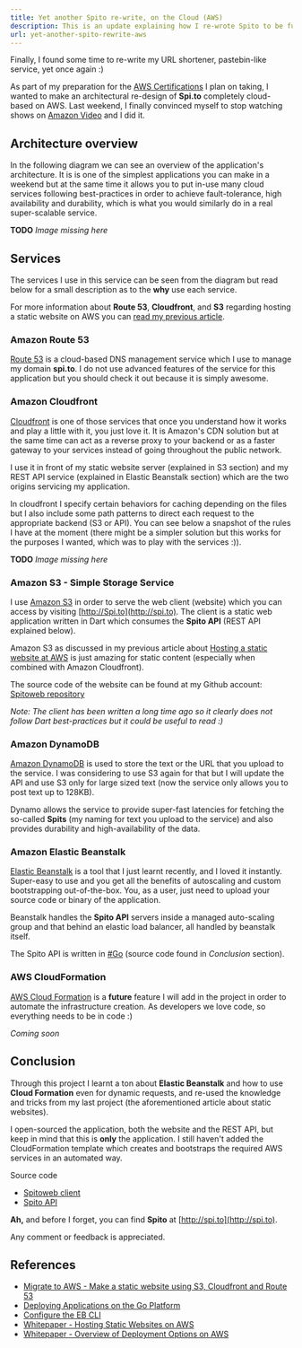 ```yaml
---
title: Yet another Spito re-write, on the Cloud (AWS)
description: This is an update explaining how I re-wrote Spito to be fully cloud based using AWS. Technologies used include Elastic Beanstalk, Route 53, Cloudfront, S3, and DynamoDB.
url: yet-another-spito-rewrite-aws
---
```


Finally, I found some time to re-write my URL shortener, pastebin-like service, yet once again :)

As part of my preparation for the [AWS Certifications](https://aws.amazon.com/certification/) I plan on taking, I wanted to make an architectural re-design of **Spi.to** completely cloud-based on AWS. Last weekend, I finally convinced myself to stop watching shows on [Amazon Video](www.amazon.co.uk/av) and I did it.

## Architecture overview

In the following diagram we can see an overview of the application's architecture. It is is one of the simplest applications you can make in a weekend but at the same time it allows you to put in-use many cloud services following best-practices in order to achieve fault-tolerance, high availability and durability, which is what you would similarly do in a real super-scalable service.

**TODO** _Image missing here_

## Services

The services I use in this service can be seen from the diagram but read below for a small description as to the **why** use each service.

For more information about **Route 53**, **Cloudfront**, and **S3** regarding hosting a static website on AWS you can [read my previous article](https://lambrospetrou.com/articles/migrate-to-aws-static-website/).

### Amazon Route 53

[Route 53](https://aws.amazon.com/route53/) is a cloud-based DNS management service which I use to manage my domain **spi.to**. I do not use advanced features of the service for this application but you should check it out because it is simply awesome.

### Amazon Cloudfront

[Cloudfront](https://aws.amazon.com/cloudfront/) is one of those services that once you understand how it works and play a little with it, you just love it. It is Amazon's CDN solution but at the same time can act as a reverse proxy to your backend or as a faster gateway to your services instead of going throughout the public network.

I use it in front of my static website server (explained in S3 section) and my REST API service (explained in Elastic Beanstalk section) which are the two origins servicing my application. 

In cloudfront I specify certain behaviors for caching depending on the files but I also include some path patterns to direct each request to the appropriate backend (S3 or API). You can see below a snapshot of the rules I have at the moment (there might be a simpler solution but this works for the purposes I wanted, which was to play with the services :)).

**TODO** _Image missing here_

### Amazon S3 - Simple Storage Service

I use [Amazon S3](https://aws.amazon.com/s3/) in order to serve the web client (website) which you can access by visiting [http://Spi.to](http://spi.to). The client is a static web application written in Dart which consumes the **Spito API** (REST API explained below).

Amazon S3 as discussed in my previous article about [Hosting a static website at AWS](https://lambrospetrou.com/articles/migrate-to-aws-static-website/) is just amazing for static content (especially when combined with Amazon Cloudfront).

The source code of the website can be found at my Github account: [Spitoweb repository](https://github.com/lambrospetrou/spitoweb)

_Note: The client has been written a long time ago so it clearly does not follow Dart best-practices but it could be useful to read :)_

### Amazon DynamoDB

[Amazon DynamoDB](https://aws.amazon.com/dynamodb/) is used to store the text or the URL that you upload to the service. I was considering to use S3 again for that but I will update the API and use S3 only for large sized text (now the service only allows you to post text up to 128KB).

Dynamo allows the service to provide super-fast latencies for fetching the so-called **Spits** (my naming for text you upload to the service) and also provides durability and high-availability of the data.

### Amazon Elastic Beanstalk

[Elastic Beanstalk](https://aws.amazon.com/elasticbeanstalk/) is a tool that I just learnt recently, and I loved it instantly. Super-easy to use and you get all the benefits of autoscaling and custom bootstrapping out-of-the-box. You, as a user, just need to upload your source code or binary of the application.

Beanstalk handles the **Spito API** servers inside a managed auto-scaling group and that behind an elastic load balancer, all handled by beanstalk itself.

The Spito API is written in [#Go](https://golang.org/) (source code found in _Conclusion_ section).

### AWS CloudFormation

[AWS Cloud Formation](https://aws.amazon.com/cloudformation/) is a **future** feature I will add in the project in order to automate the infrastructure creation. As developers we love code, so everything needs to be in code :)

_Coming soon_

## Conclusion

Through this project I learnt a ton about **Elastic Beanstalk** and how to use **Cloud Formation** even for dynamic requests, and re-used the knowledge and tricks from my last project (the aforementioned article about static websites).

I open-sourced the application, both the website and the REST API, but keep in mind that this is **only** the application. I still haven't added the CloudFormation template which creates and bootstraps the required AWS services in an automated way.

Source code
* [Spitoweb client](https://github.com/lambrospetrou/spitoweb)
* [Spito API](https://github.com/lambrospetrou/spito)

**Ah,** and before I forget, you can find **Spito** at [http://spi.to](http://spi.to).

Any comment or feedback is appreciated. 

## References

* [Migrate to AWS - Make a static website using S3, Cloudfront and Route 53](https://lambrospetrou.com/articles/migrate-to-aws-static-website/)
* [Deploying Applications on the Go Platform](http://docs.aws.amazon.com/elasticbeanstalk/latest/dg/go-environment.html)
* [Configure the EB CLI](http://docs.aws.amazon.com/elasticbeanstalk/latest/dg/eb-cli3-configuration.html)
* [Whitepaper - Hosting Static Websites on AWS](https://d0.awsstatic.com/whitepapers/Building%20Static%20Websites%20on%20AWS.pdf)
* [Whitepaper - Overview of Deployment Options on AWS](https://d0.awsstatic.com/whitepapers/overview-of-deployment-options-on-aws.pdf)








